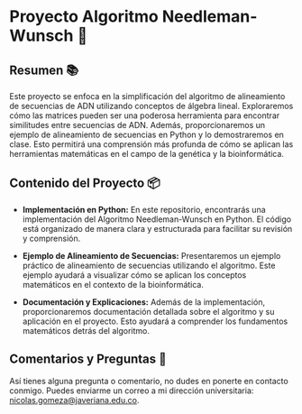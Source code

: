 # Proyecto Algoritmo Needleman-Wunsch 🧬

## Resumen 📚

Este proyecto se enfoca en la simplificación del algoritmo de alineamiento de secuencias de ADN utilizando conceptos de álgebra lineal. Exploraremos cómo las matrices pueden ser una poderosa herramienta para encontrar similitudes entre secuencias de ADN. Además, proporcionaremos un ejemplo de alineamiento de secuencias en Python y lo demostraremos en clase. Esto permitirá una comprensión más profunda de cómo se aplican las herramientas matemáticas en el campo de la genética y la bioinformática.

## Contenido del Proyecto 📦

- **Implementación en Python:** En este repositorio, encontrarás una implementación del Algoritmo Needleman-Wunsch en Python. El código está organizado de manera clara y estructurada para facilitar su revisión y comprensión.

- **Ejemplo de Alineamiento de Secuencias:** Presentaremos un ejemplo práctico de alineamiento de secuencias utilizando el algoritmo. Este ejemplo ayudará a visualizar cómo se aplican los conceptos matemáticos en el contexto de la bioinformática.

- **Documentación y Explicaciones:** Además de la implementación, proporcionaremos documentación detallada sobre el algoritmo y su aplicación en el proyecto. Esto ayudará a comprender los fundamentos matemáticos detrás del algoritmo.

## Comentarios y Preguntas 💬

Así tienes alguna pregunta o comentario, no dudes en ponerte en contacto conmigo. Puedes enviarme un correo a mi dirección universitaria: nicolas.gomeza@javeriana.edu.co.


